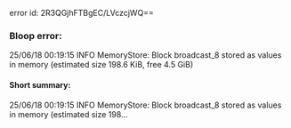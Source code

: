 error id: 2R3QGjhFTBgEC/LVczcjWQ==
### Bloop error:

25/06/18 00:19:15 INFO MemoryStore: Block broadcast_8 stored as values in memory (estimated size 198.6 KiB, free 4.5 GiB)
#### Short summary: 

25/06/18 00:19:15 INFO MemoryStore: Block broadcast_8 stored as values in memory (estimated size 198...